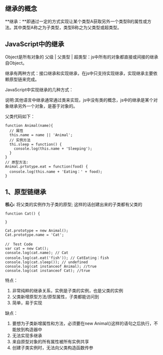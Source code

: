 ## 继承的概念

**继承：**即通过一定的方式实现让某个类型A获取另外一个类型B的属性或方法。其中类型A称之为子类型，类型B称之为父类型或超类型。


## JavaScript中的继承
  
  Object是所有对象的 父级 | 父类型 | 超类型：js中所有的对象都直接或间接的继承自Object。
  
  继承有两种方式：接口继承和实现继承，在js中只支持实现继承，实现继承主要依赖原型链来完成。
  
  JavaScript中实现继承的几种方式：
  
  说明:其他语言中继承通常通过类来实现，js中没有类的概念，js中的继承是某个对象继承另外一个对象，是基于对象的。
  
  父类代码如下：
    
  ```
  function Animal(name){
    // 属性
    this.name = name || 'Animal';
    // 实例方法
    thi.sleep = function() {
      console.log(this.name + 'Sleeping');
    }
  }
  // 原型方法:
  Animal.prtotype.eat = function(food) {
    console.log(this.name + 'Eating：' + food);
  }

  ```
  
  ## 1、原型链继承
  **核心:** 将父类的实例作为子类的原型; 这样的话创建出来的子类都有父类的
  ```
  function Cat() {
  
  }
  
  Cat.prototype = new Animal();
  Cat.prototype.name = 'Cat';

  //　Test Code
  var cat = new Cat();
  console.log(cat.name); // Cat
  console.log(cat.eat('fish')); // CatEating：fish
  console.log(cat.sleep()); // undefined
  console.log(cat instanceof Animal); //true 
  console.log(cat instanceof Cat); //true
  ```
  
  特点：

  1. 非常纯粹的继承关系，实例是子类的实例，也是父类的实例
  2. 父类新增原型方法/原型属性，子类都能访问到
  3. 简单，易于实现
  
  缺点：

  1. 要想为子类新增属性和方法，必须要在new Animal()这样的语句之后执行，不能放到构造器中
  2. 无法实现多继承
  3. 来自原型对象的所有属性被所有实例共享
  4. 创建子类实例时，无法向父类构造函数传参
  
